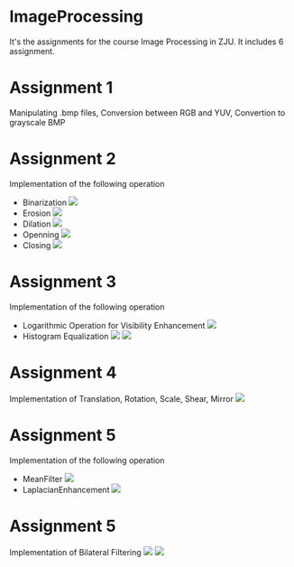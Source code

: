 # ImageProcessing
It's the assignments for the course Image Processing in ZJU. It includes 6 assignment.

# Assignment 1
Manipulating .bmp files, Conversion between RGB and YUV, Convertion to grayscale BMP 

# Assignment 2
Implementation of the following operation
- Binarization
![](http://www.yejunli.com/wp-content/uploads/imgpc1.jpg)
- Erosion 
![](http://www.yejunli.com/wp-content/uploads/imgpc2.jpg)
- Dilation 
![](http://www.yejunli.com/wp-content/uploads/imgpc3.jpg)
- Openning
![](http://www.yejunli.com/wp-content/uploads/imgpc4.jpg)
- Closing
![](http://www.yejunli.com/wp-content/uploads/imgpc5.jpg)

# Assignment 3
Implementation of the following operation
- Logarithmic Operation for Visibility Enhancement 
![](http://www.yejunli.com/wp-content/uploads/imgpc6.jpg)
- Histogram Equalization
![](http://www.yejunli.com/wp-content/uploads/imgpc7.jpg)
![](http://www.yejunli.com/wp-content/uploads/imgpc8.jpg)

# Assignment 4
Implementation of Translation, Rotation, Scale, Shear, Mirror
![](http://www.yejunli.com/wp-content/uploads/imgpc9.jpg)

# Assignment 5
Implementation of the following operation
- MeanFilter
![](http://www.yejunli.com/wp-content/uploads/imgpc10.jpg)
- LaplacianEnhancement
![](http://www.yejunli.com/wp-content/uploads/imgpc11.jpg)

# Assignment 5
Implementation of Bilateral Filtering
![](http://www.yejunli.com/wp-content/uploads/imgpc12.jpg)
![](http://www.yejunli.com/wp-content/uploads/imgpc13.jpg)